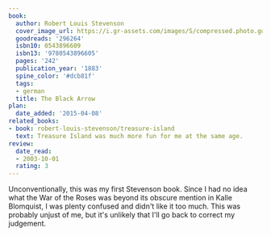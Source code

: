 ```yaml
---
book:
  author: Robert Louis Stevenson
  cover_image_url: https://i.gr-assets.com/images/S/compressed.photo.goodreads.com/books/1328014614l/296264._SX98_.jpg
  goodreads: '296264'
  isbn10: 0543896609
  isbn13: '9780543896605'
  pages: '242'
  publication_year: '1883'
  spine_color: '#dcb81f'
  tags:
  - german
  title: The Black Arrow
plan:
  date_added: '2015-04-08'
related_books:
- book: robert-louis-stevenson/treasure-island
  text: Treasure Island was much more fun for me at the same age.
review:
  date_read:
  - 2003-10-01
  rating: 3
---
```


Unconventionally, this was my first Stevenson book. Since I had no idea what the War of the Roses was beyond its obscure
mention in Kalle Blomquist, I was plenty confused and didn't like it too much. This was probably unjust of me, but it's
unlikely that I'll go back to correct my judgement.
